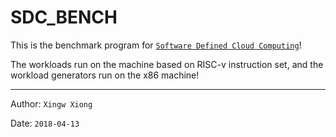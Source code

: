 # SDC\_BENCH

This is the benchmark program for [`Software Defined Cloud Computing`](http://sdc.ict.ac.cn/)!

The workloads run on the machine based on RISC-v instruction set, and the workload generators run on the x86 machine!

***

Author: `Xingw Xiong`

Date: `2018-04-13`

